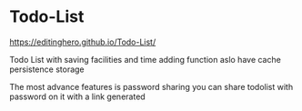 # Todo-List
https://editinghero.github.io/Todo-List/


Todo List with saving facilities and time adding function 
aslo have cache persistence storage 

The most advance features is password sharing you can share todolist with password on it with a link generated
